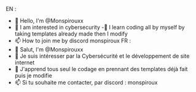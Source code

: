EN : 
- 👋 Hello, I'm @Monspirouxx
- 👀 I am interested in cybersecurity
-🌱 I learn coding all by myself by taking templates already made then I modify
- 📫 How to join me by discord monspiroux
FR : 
- 👋 Salut, I'm @Monspirouxx
- 👀 Je suis intéresser par la Cybersécurité et le développement de site internet 
- 🌱 J'apprend tous seul le codage en prennant des templates déjà fait puis je modifie 
- 📫 Si tu souhaite me contacter, par discord : monspiroux
